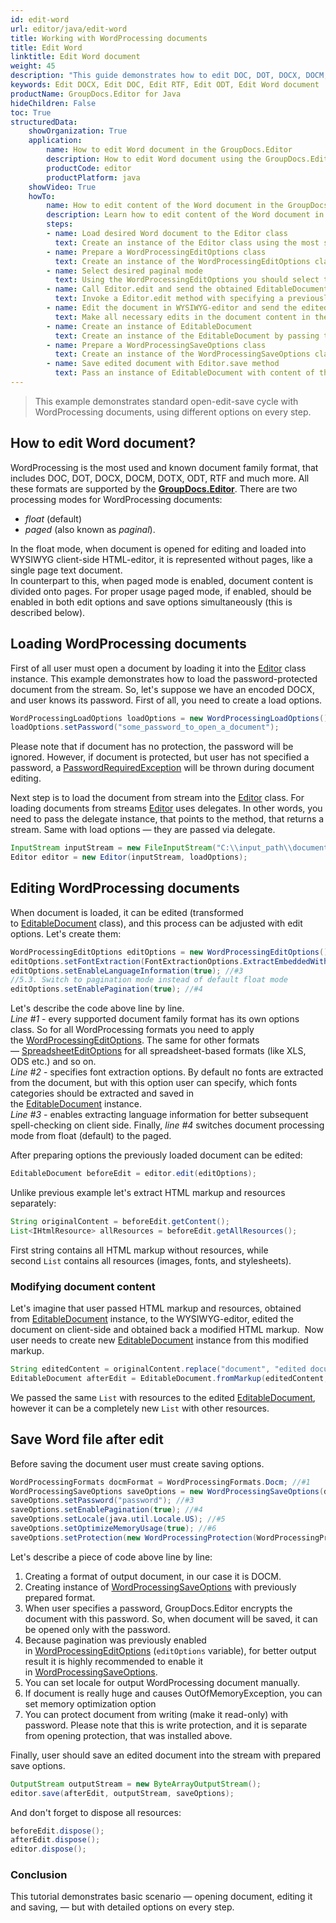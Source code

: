 ```yaml
---
id: edit-word
url: editor/java/edit-word
title: Working with WordProcessing documents
title: Edit Word 
linktitle: Edit Word document
weight: 45
description: "This guide demonstrates how to edit DOC, DOT, DOCX, DOCM, DOTX, ODT, RTF documents with font extraction, different pagination modes and many other powerful features of GroupDocs.Editor for Java."
keywords: Edit DOCX, Edit DOC, Edit RTF, Edit ODT, Edit Word document
productName: GroupDocs.Editor for Java
hideChildren: False
toc: True
structuredData:
    showOrganization: True
    application:    
        name: How to edit Word document in the GroupDocs.Editor
        description: How to edit Word document using the GroupDocs.Editor in Java language
        productCode: editor
        productPlatform: java 
    showVideo: True
    howTo:
        name: How to edit content of the Word document in the GroupDocs.Editor in Java
        description: Learn how to edit content of the Word document in the different editing modes using the GroupDocs.Editor in Java step by step
        steps:
        - name: Load desired Word document to the Editor class
          text: Create an instance of the Editor class using the most suitable constructor overload, by passing the desired  Word document into it.
        - name: Prepare a WordProcessingEditOptions class
          text: Create an instance of the WordProcessingEditOptions class and adjust its properties to meet your needs if necessary.
        - name: Select desired paginal mode
          text: Using the WordProcessingEditOptions you should select the desired pagination mode during editing — in the float mode all content of the Word document will be represented as one single page, while in the paginal the separation onto pages will be preserved, like in Microsoft Word.
        - name: Call Editor.edit and send the obtained EditableDocument to the WYSIWYG-editor
          text: Invoke a Editor.edit method with specifying a previously prepared WordProcessingEditOptions and obtain an instance of the EditableDocument class, which is ready for editing. Then generate HTML-markup and extract resources from this instance using corresponding instance methods, and pass all these data to the HTML-based WYSIWYG-editor.
        - name: Edit the document in WYSIWYG-editor and send the edited content back to the server-side
          text: Make all necessary edits in the document content in the HTML-based WYSIWYG-editor, which is running on a client-side (in a web-browser) and then submit the edited content and resources back to the server-side, where the GroupDocs.Editor is running.
        - name: Create an instance of EditableDocument
          text: Create an instance of the EditableDocument by passing the edited document content into the most suitable static methods of the class
        - name: Prepare a WordProcessingSaveOptions class
          text: Create an instance of the WordProcessingSaveOptions class and adjust its properties to meet your needs if necessary. You need to choose the format of the output document — this is the only mandatory parameter, that must be specified in the constructor. Also set the pagination mode value the same, as it was specified in WordProcessingEditOptions.
        - name: Save edited document with Editor.save method
          text: Pass an instance of EditableDocument with content of the edited document, instance of the WordProcessingSaveOptions, and a destination byte stream or file path to the Editor.save method for saving the document.
---
```

> This example demonstrates standard open-edit-save cycle with WordProcessing documents, using different options on every step.

## How to edit Word document?

WordProcessing is the most used and known document family format, that includes DOC, DOT, DOCX, DOCM, DOTX, ODT, RTF and much more. All these formats are supported by the [**GroupDocs.Editor**](https://products.groupdocs.com/editor/java).
There are two processing modes for WordProcessing documents:

* *float* (default)
* *paged* (also known as *paginal*).

In the float mode, when document is opened for editing and loaded into WYSIWYG client-side HTML-editor, it is represented without pages, like a single page text document.  
In counterpart to this, when paged mode is enabled, document content is divided onto pages. For proper usage paged mode, if enabled, should be enabled in both edit options and save options simultaneously (this is described below).

## Loading WordProcessing documents

First of all user must open a document by loading it into the [Editor](https://apireference.groupdocs.com/editor/java/com.groupdocs.editor/editor) class instance. This example demonstrates how to load the password-protected document from the stream. So, let's suppose we have an encoded DOCX, and user knows its password. First of all, you need to create a load options.

```java
WordProcessingLoadOptions loadOptions = new WordProcessingLoadOptions();
loadOptions.setPassword("some_password_to_open_a_document");
```

Please note that if document has no protection, the password will be ignored. However, if document is protected, but user has not specified a password, a [PasswordRequiredException](https://apireference.groupdocs.com/editor/java/com.groupdocs.editor/passwordrequiredexception) will be thrown during document editing.

Next step is to load the document from stream into the [Editor](https://apireference.groupdocs.com/editor/java/com.groupdocs.editor/editor) class. For loading documents from streams [Editor](https://apireference.groupdocs.com/editor/java/com.groupdocs.editor/editor) uses delegates. In other words, you need to pass the delegate instance, that points to the method, that returns a stream.
Same with load options — they are passed via delegate.

```java
InputStream inputStream = new FileInputStream("C:\\input_path\\document.docx");
Editor editor = new Editor(inputStream, loadOptions);
```

## Editing WordProcessing documents

When document is loaded, it can be edited (transformed to [EditableDocument](https://apireference.groupdocs.com/editor/java/com.groupdocs.editor/editabledocument) class), and this process can be adjusted with edit options. Let's create them:

```java
WordProcessingEditOptions editOptions = new WordProcessingEditOptions(); //#1
editOptions.setFontExtraction(FontExtractionOptions.ExtractEmbeddedWithoutSystem); //#2
editOptions.setEnableLanguageInformation(true); //#3
//5.3. Switch to pagination mode instead of default float mode
editOptions.setEnablePagination(true); //#4
```

Let's describe the code above line by line.   
*Line #1* - every supported document family format has its own options class. So for all WordProcessing formats you need to apply the [WordProcessingEditOptions](https://apireference.groupdocs.com/editor/java/com.groupdocs.editor.options/wordprocessingeditoptions). The same for other formats — [SpreadsheetEditOptions](https://apireference.groupdocs.com/editor/java/com.groupdocs.editor.options/spreadsheeteditoptions) for all spreadsheet-based formats (like XLS, ODS etc.) and so on.  
*Line #2* - specifies font extraction options. By default no fonts are extracted from the document, but with this option user can specify, which fonts categories should be extracted and saved in the [EditableDocument](https://apireference.groupdocs.com/editor/java/com.groupdocs.editor/editabledocument) instance.   
*Line #3* - enables extracting language information for better subsequent spell-checking on client side. Finally, *line #4* switches document processing mode from float (default) to the paged.

After preparing options the previously loaded document can be edited:

```java
EditableDocument beforeEdit = editor.edit(editOptions);
```

Unlike previous example let's extract HTML markup and resources separately:

```java
String originalContent = beforeEdit.getContent();
List<IHtmlResource> allResources = beforeEdit.getAllResources();
```

First string contains all HTML markup without resources, while second `List` contains all resources (images, fonts, and stylesheets).

### Modifying document content

Let's imagine that user passed HTML markup and resources, obtained from [EditableDocument](https://apireference.groupdocs.com/editor/java/com.groupdocs.editor/editabledocument) instance, to the WYSIWYG-editor, edited the document on client-side and obtained back a modified HTML markup.  
Now user needs to create new [EditableDocument](https://apireference.groupdocs.com/editor/java/com.groupdocs.editor/editabledocument) instance from this modified markup.

```java
String editedContent = originalContent.replace("document", "edited document");
EditableDocument afterEdit = EditableDocument.fromMarkup(editedContent, allResources);
```

We passed the same `List` with resources to the edited [EditableDocument](https://apireference.groupdocs.com/editor/java/com.groupdocs.editor/editabledocument), however it can be a completely new `List` with other resources.

## Save Word file after edit

Before saving the document user must create saving options.

```java
WordProcessingFormats docmFormat = WordProcessingFormats.Docm; //#1
WordProcessingSaveOptions saveOptions = new WordProcessingSaveOptions(docmFormat); //#2
saveOptions.setPassword("password"); //#3
saveOptions.setEnablePagination(true); //#4
saveOptions.setLocale(java.util.Locale.US); //#5
saveOptions.setOptimizeMemoryUsage(true); //#6
saveOptions.setProtection(new WordProcessingProtection(WordProcessingProtectionType.ReadOnly, "write_password")); //#7
```

Let's describe a piece of code above line by line:

1. Creating a format of output document, in our case it is DOCM.
2. Creating instance of [WordProcessingSaveOptions](https://apireference.groupdocs.com/editor/java/com.groupdocs.editor.options/wordprocessingsaveoptions) with previously prepared format.
3. When user specifies a password, GroupDocs.Editor encrypts the document with this password. So, when document will be saved, it can be opened only with the password.
4. Because pagination was previously enabled in [WordProcessingEditOptions](https://apireference.groupdocs.com/editor/java/com.groupdocs.editor.options/wordprocessingeditoptions) (`editOptions` variable), for better output result it is highly recommended to enable it in [WordProcessingSaveOptions](https://apireference.groupdocs.com/editor/java/com.groupdocs.editor.options/wordprocessingsaveoptions).
5. You can set locale for output WordProcessing document manually.
6. If document is really huge and causes OutOfMemoryException, you can set memory optimization option
7. You can protect document from writing (make it read-only) with password. Please note that this is write protection, and it is separate from opening protection, that was installed above.

Finally, user should save an edited document into the stream with prepared save options.

```java
OutputStream outputStream = new ByteArrayOutputStream();
editor.save(afterEdit, outputStream, saveOptions);
```

And don't forget to dispose all resources:

```java
beforeEdit.dispose();
afterEdit.dispose();
editor.dispose();
```

### Conclusion

This tutorial demonstrates basic scenario — opening document, editing it and saving, — but with detailed options on every step.
